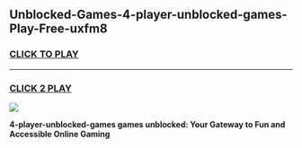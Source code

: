 
## Unblocked-Games-4-player-unblocked-games-Play-Free-uxfm8
<h3>
<a href="https://premium76.site?title=4-player-unblocked-games&ref=18A1">CLICK TO PLAY</a></h3>
<hr>

<h3>
<a href="https://premium76.site?title=4-player-unblocked-games&ref=18A1">CLICK 2 PLAY</a>
  
</h3>

<a href="https://premium76.site?title=4-player-unblocked-games&ref=18A1"><img src="https://clearcache.store/games.png"></a>


**4-player-unblocked-games games unblocked: Your Gateway to Fun and Accessible Online Gaming**
